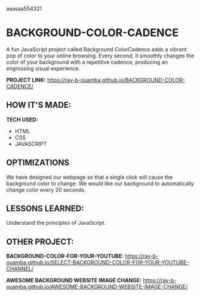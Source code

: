 aaasaa554321
# BACKGROUND-COLOR-CADENCE

A fun JavaScript project called Background ColorCadence adds a vibrant pop of color to your online browsing. Every second, it smoothly changes the color of your background with a repetitive cadence, producing an engrossing visual experience.

**PROJECT LINK:**  https://ray-b-ouamba.github.io/BACKGROUND-COLOR-CADENCE/

## HOW IT'S MADE:

**TECH USED:** 
* HTML
* CSS
* JAVASCRIPT

## OPTIMIZATIONS
We have designed our webpage so that a single click will cause the background color to change.  We would like our background to automatically change color every 20 seconds.

## LESSONS LEARNED:
Understand the principles of JavaScript.

## OTHER PROJECT:
**BACKGROUND-COLOR-FOR-YOUR-YOUTUBE:** 
https://ray-b-ouamba.github.io/SELECT-BACKGROUND-COLOR-FOR-YOUR-YOUTUBE-CHANNEL/

**AWESOME BACKGROUND WEBSITE IMAGE CHANGE:** 
https://ray-b-ouamba.github.io/AWESOME-BACKGROUND-WEBSITE-IMAGE-CHANGE/
